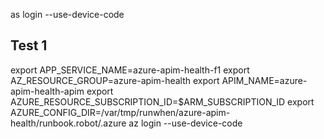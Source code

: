 
as login --use-device-code
## Test 1
export APP_SERVICE_NAME=azure-apim-health-f1
export AZ_RESOURCE_GROUP=azure-apim-health
export APIM_NAME=azure-apim-health-apim
export AZURE_RESOURCE_SUBSCRIPTION_ID=$ARM_SUBSCRIPTION_ID
export AZURE_CONFIG_DIR=/var/tmp/runwhen/azure-apim-health/runbook.robot/.azure
az login --use-device-code